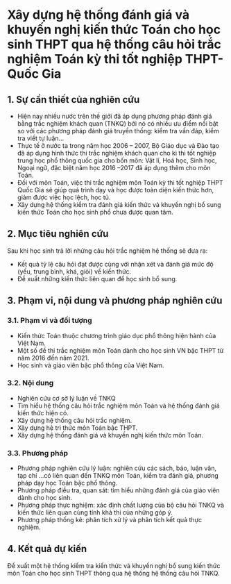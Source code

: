 
# Xây dựng hệ thống đánh giá và khuyến nghị kiến thức Toán cho học sinh THPT qua hệ thống câu hỏi trắc nghiệm Toán kỳ thi tốt nghiệp THPT-Quốc Gia 

## 1.	Sự cần thiết của nghiên cứu
-	Hiện nay nhiều nước trên thế giới đã áp dụng phương pháp đánh giá bằng trắc nghiệm khách quan (TNKQ) bởi nó có nhiều ưu điểm nổi bật so với các phương pháp đánh giá truyền thống: kiểm tra vấn đáp, kiểm tra viết tự luận...
-	Thực tế ở nước ta trong năm học 2006 – 2007, Bộ Giáo dục và Đào tạo đã áp dụng hình thức thi trắc nghiệm khách quan cho kì thi tốt nghiệp trung học phổ thông quốc gia cho bốn môn: Vật lí, Hoá học, Sinh học, Ngoại ngữ, đặc biệt năm học 2016 –2017 đã áp dụng thêm cho môn Toán.
-	Đối với môn Toán, việc thi trắc nghiệm môn Toán kỳ thi tốt nghiệp THPT Quốc Gia sẽ giúp quá trình dạy và học được toàn diện kiến thức hơn, giảm được việc học lệch, học tủ.
-	Xây dựng hệ thống kiểm tra đánh giá kiến thức và khuyến nghị bổ sung kiến thức Toán cho học sinh phổ chưa được quan tâm.
## 2.	Mục tiêu nghiên cứu
Sau khi học sinh trả lời những câu hỏi trắc nghiệm hệ thống sẽ đưa ra:
-	Kết quả tỷ lệ câu hỏi đạt được cùng với nhận xét và đánh giá mức độ (yếu, trung bình, khá, giỏi) về kiến thức.
-	Đề xuất những kiến thức liên quan để học sinh bổ sung.
## 3.	Phạm vi, nội dung và phương pháp nghiên cứu
### 3.1.	Phạm vi và đối tượng
-	Kiến thức Toán thuộc chương trình giáo dục phổ thông hiện hành của Việt Nam.
-	Một số đề thi trắc nghiệm môn Toán dành cho học sinh VN bậc THPT từ năm 2016 đến năm 2021.
-	Học sinh và giáo viên bậc phổ thông của Việt Nam.
### 3.2.	Nội dung
-	Nghiên cứu cơ sở lý luận về TNKQ
-	Tìm hiểu hệ thống câu hỏi trắc nghiệm môn Toán và hệ thống đánh giá kiến thức hiện có.
-	Xây dựng hệ thống câu hỏi trắc nghiệm.
-	Xây dựng hệ tri thức môn Toán bậc THPT.
-	Xây dựng hệ thống đánh giá và khuyến nghị kiến thức môn Toán.
### 3.3.	Phương pháp
-	Phương pháp nghiên cứu lý luận: nghiên cứu các sách, báo, luận văn, tạp chí ...có liên quan đến TNKQ môn Toán, kiểm tra đánh giá, phương pháp dạy học Toán bậc phổ thông.
-	Phương pháp điều tra, quan sát: tìm hiểu những đánh giá của giáo viên dành cho học sinh.
-	Phương pháp thực nghiệm: xác định chất lượng của bộ câu hỏi TNKQ và kiến thức liên quan cùng tính khả thi của những góp ý.
-	Phương pháp thống kê: phân tích xử lý và phân tích kết quả thực nghiệm.
## 4.	Kết quả dự kiến
Đề xuất một hệ thống kiểm tra kiến thức và khuyến nghị bổ sung kiến thức môn Toán cho học sinh THPT thông qua hệ thống hệ thống câu hỏi TNKQ.
